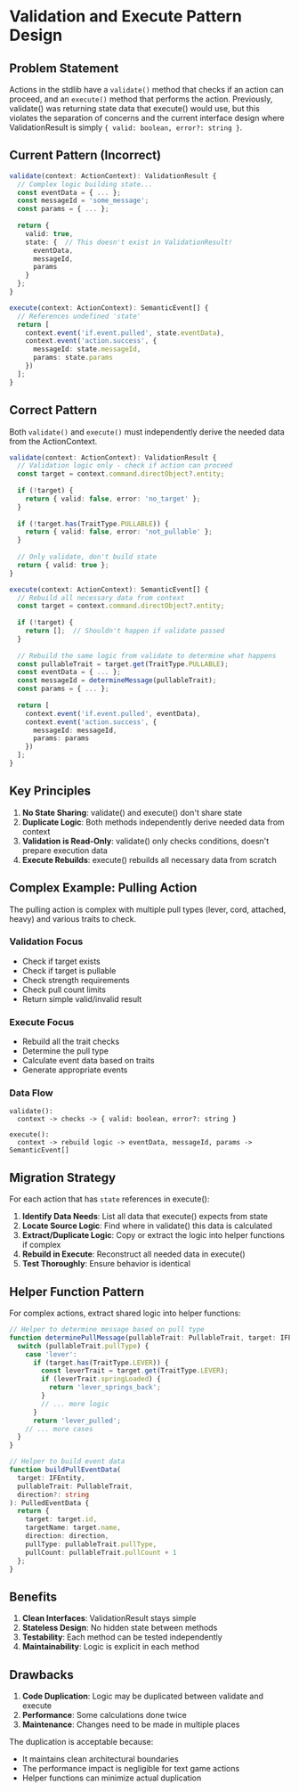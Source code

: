 # Validation and Execute Pattern Design

## Problem Statement

Actions in the stdlib have a `validate()` method that checks if an action can proceed, and an `execute()` method that performs the action. Previously, validate() was returning state data that execute() would use, but this violates the separation of concerns and the current interface design where ValidationResult is simply `{ valid: boolean, error?: string }`.

## Current Pattern (Incorrect)

```typescript
validate(context: ActionContext): ValidationResult {
  // Complex logic building state...
  const eventData = { ... };
  const messageId = 'some_message';
  const params = { ... };
  
  return {
    valid: true,
    state: {  // This doesn't exist in ValidationResult!
      eventData,
      messageId,
      params
    }
  };
}

execute(context: ActionContext): SemanticEvent[] {
  // References undefined 'state'
  return [
    context.event('if.event.pulled', state.eventData),
    context.event('action.success', {
      messageId: state.messageId,
      params: state.params
    })
  ];
}
```

## Correct Pattern

Both `validate()` and `execute()` must independently derive the needed data from the ActionContext.

```typescript
validate(context: ActionContext): ValidationResult {
  // Validation logic only - check if action can proceed
  const target = context.command.directObject?.entity;
  
  if (!target) {
    return { valid: false, error: 'no_target' };
  }
  
  if (!target.has(TraitType.PULLABLE)) {
    return { valid: false, error: 'not_pullable' };
  }
  
  // Only validate, don't build state
  return { valid: true };
}

execute(context: ActionContext): SemanticEvent[] {
  // Rebuild all necessary data from context
  const target = context.command.directObject?.entity;
  
  if (!target) {
    return [];  // Shouldn't happen if validate passed
  }
  
  // Rebuild the same logic from validate to determine what happens
  const pullableTrait = target.get(TraitType.PULLABLE);
  const eventData = { ... };
  const messageId = determineMessage(pullableTrait);
  const params = { ... };
  
  return [
    context.event('if.event.pulled', eventData),
    context.event('action.success', {
      messageId: messageId,
      params: params
    })
  ];
}
```

## Key Principles

1. **No State Sharing**: validate() and execute() don't share state
2. **Duplicate Logic**: Both methods independently derive needed data from context
3. **Validation is Read-Only**: validate() only checks conditions, doesn't prepare execution data
4. **Execute Rebuilds**: execute() rebuilds all necessary data from scratch

## Complex Example: Pulling Action

The pulling action is complex with multiple pull types (lever, cord, attached, heavy) and various traits to check.

### Validation Focus
- Check if target exists
- Check if target is pullable
- Check strength requirements
- Check pull count limits
- Return simple valid/invalid result

### Execute Focus
- Rebuild all the trait checks
- Determine the pull type
- Calculate event data based on traits
- Generate appropriate events

### Data Flow

```
validate():
  context -> checks -> { valid: boolean, error?: string }

execute():
  context -> rebuild logic -> eventData, messageId, params -> SemanticEvent[]
```

## Migration Strategy

For each action that has `state` references in execute():

1. **Identify Data Needs**: List all data that execute() expects from state
2. **Locate Source Logic**: Find where in validate() this data is calculated
3. **Extract/Duplicate Logic**: Copy or extract the logic into helper functions if complex
4. **Rebuild in Execute**: Reconstruct all needed data in execute()
5. **Test Thoroughly**: Ensure behavior is identical

## Helper Function Pattern

For complex actions, extract shared logic into helper functions:

```typescript
// Helper to determine message based on pull type
function determinePullMessage(pullableTrait: PullableTrait, target: IFEntity): string {
  switch (pullableTrait.pullType) {
    case 'lever':
      if (target.has(TraitType.LEVER)) {
        const leverTrait = target.get(TraitType.LEVER);
        if (leverTrait.springLoaded) {
          return 'lever_springs_back';
        }
        // ... more logic
      }
      return 'lever_pulled';
    // ... more cases
  }
}

// Helper to build event data
function buildPullEventData(
  target: IFEntity, 
  pullableTrait: PullableTrait,
  direction?: string
): PulledEventData {
  return {
    target: target.id,
    targetName: target.name,
    direction: direction,
    pullType: pullableTrait.pullType,
    pullCount: pullableTrait.pullCount + 1
  };
}
```

## Benefits

1. **Clean Interfaces**: ValidationResult stays simple
2. **Stateless Design**: No hidden state between methods
3. **Testability**: Each method can be tested independently
4. **Maintainability**: Logic is explicit in each method

## Drawbacks

1. **Code Duplication**: Logic may be duplicated between validate and execute
2. **Performance**: Some calculations done twice
3. **Maintenance**: Changes need to be made in multiple places

The duplication is acceptable because:
- It maintains clean architectural boundaries
- The performance impact is negligible for text game actions
- Helper functions can minimize actual duplication